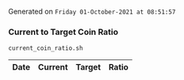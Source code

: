 Generated on `Friday 01-October-2021 at 08:51:57`

### Current to Target Coin Ratio
`current_coin_ratio.sh`

Date|Current|Target|Ratio
---|---|---|---
